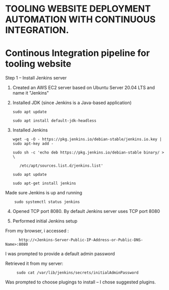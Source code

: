 
# TOOLING WEBSITE DEPLOYMENT AUTOMATION WITH CONTINUOUS INTEGRATION. 

# Continous Integration pipeline for tooling website 

Step 1 – Install Jenkins server

1. Created an AWS EC2 server based on Ubuntu Server 20.04 LTS and name it "Jenkins"

2. Installed JDK (since Jenkins is a Java-based application)

       sudo apt update
       
       sudo apt install default-jdk-headless
       
3. Installed Jenkins

       wget -q -O - https://pkg.jenkins.io/debian-stable/jenkins.io.key | sudo apt-key add -
       
       sudo sh -c 'echo deb https://pkg.jenkins.io/debian-stable binary/ > \
       
          /etc/apt/sources.list.d/jenkins.list'
             
       sudo apt update
       
       sudo apt-get install jenkins
       
  Made sure Jenkins is up and running
  
        sudo systemctl status jenkins
        
 4. Opened TCP port 8080. By default Jenkins server uses TCP port 8080




5. Performed initial Jenkins setup


From my browser, i accessed :

          http://<Jenkins-Server-Public-IP-Address-or-Public-DNS-Name>:8080
  

  I was prompted to provide a default admin password
  
  
  Retrieved it from my server:
  
         sudo cat /var/lib/jenkins/secrets/initialAdminPassword
         

 
 Was prompted to choose plugings to install – I chose suggested plugins.
 
 






